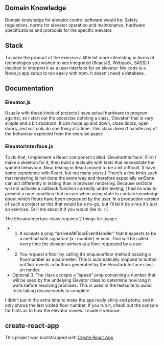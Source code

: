 ## Domain Knowledge

Domain knowledge for elevator control software would be: Safety regulations, norms for elevator operation and maintenance, hardware specifications and protocols for the specific elevator.

## Stack

To make the product of the exercise a little bit more interesting in terms of technologies you wished to see integrated (ReactJS, Webpack, SASS) I decided to interpret it as a user interface for an elevator. My code is a Node.js app setup to run easily with npm. It doesn’t need a database.

## Documentation

### Elevator.js

Usually with these kinds of projects I have actual hardware to program against, so I start out the excercise defining a class, ‘Elevator’ that is very simple and a bit stubborn: It can move up and down, close doors, open doors, and will only do one thing at a time. This class doesn’t handle any of the behaviour expected from the exercise paper.

### ElevatorInterface.js

To do that, I implement a React component called ‘ElevatorInterface’. First I make a skeleton for it, then build a testsuite with tests that necessitate the wanted behaviour. Now, testing in React proved to be a bit difficult. (I have some experience with React, but not many years.)
There’s a few kinks such that rendering is not done the same way and therefore especially setState can act differently in testing than in browser rendering. Because setState will not activate a callback function correctly under testing, I had no way to prevent a race condition that occurs when using state to contain knowledge about which floors have been enqueued by the user. In a production version of such a project as this that would be a no-go, but I’ll let it be since it’s just an exercise. Grill me about it if you would like to. :-)

The ElevatorInterface class requires 2 things for usage: 
* 1. It accepts a prop “arrivedAtFloorEventHandler” that it expects to be a method with signature (x : number) => void. That will be called every time the elevator arrives at a floor requested by a user.
* 2. You request a floor by calling it’s enqueuefloor method passing a floornumber as a parameter. This is automatically mapped to button onClick events in buttons generated by the ElevatorInterface class on render.
* Optional 3. The class accepts a “speed” prop containing a number that will be used by the undelying Elevator class to determine how long it waits before resolving promises. This is used in the testsuite to avoid tests taking decaseconds to complete.

I didn’t put in the extra time to make the app really shiny and pretty, and it only shows the last visited floor number. If you run it, check out the console for hints as to how the elevator moves. I made it verbose.

## create-react-app

This project was bootstrapped with [Create React App](https://github.com/facebookincubator/create-react-app).